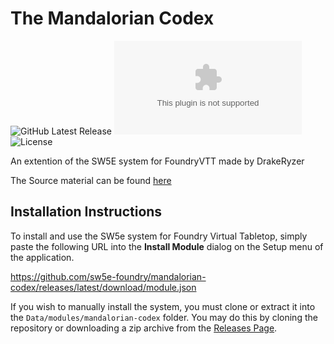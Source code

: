 # The Mandalorian Codex
![GitHub Latest Release](https://img.shields.io/github/release/sw5e-foundry/mandalorian-codex?style=flat-square)
![GitHub Downloads Latest](https://img.shields.io/github/downloads/sw5e-foundry/mandalorian-codex/latest/module.zip?style=flat-square)
![License](https://img.shields.io/github/license/sw5e-foundry/mandalorian-codex?style=flat-square)

An extention of the SW5E system for FoundryVTT made by DrakeRyzer

The Source material can be found [here](https://www.gmbinder.com/share/-LklOgbCIemUq28zgeYC#p19)

## Installation Instructions

To install and use the SW5e system for Foundry Virtual Tabletop, simply paste the following URL into the
**Install Module** dialog on the Setup menu of the application.

https://github.com/sw5e-foundry/mandalorian-codex/releases/latest/download/module.json

If you wish to manually install the system, you must clone or extract it into the `Data/modules/mandalorian-codex` folder. You
may do this by cloning the repository or downloading a zip archive from the
[Releases Page](https://github.com/sw5e-foundry/mandalorian-codex).
